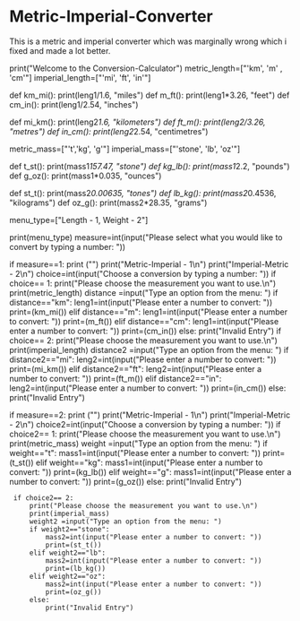 # Metric-Imperial-Converter
This is a metric and imperial converter which was marginally wrong which i fixed and made a lot better.


print("Welcome to the Conversion-Calculator") 
metric_length=["'km', 'm' , 'cm'"]
imperial_length=["'mi', 'ft', 'in'"]

def km_mi():
     print(leng1/1.6, "miles")
def m_ft():
     print(leng1*3.26, "feet")
def cm_in():
     print(leng1/2.54, "inches")

def mi_km():
     print(leng2*1.6, "kilometers")
def ft_m():
     print(leng2/3.26, "metres")
def in_cm():
     print(leng2*2.54, "centimetres")

metric_mass=["'t','kg', 'g'"]
imperial_mass=["'stone', 'lb', 'oz'"]

def t_st():
     print(mass1*157.47, "stone")
def kg_lb():
     print(mass1*2.2, "pounds")
def g_oz():
     print(mass1*0.035, "ounces")

def st_t():
     print(mass2*0.00635, "tones")
def lb_kg():
     print(mass2*0.4536, "kilograms")
def oz_g():
     print(mass2*28.35, "grams")

menu_type=["Length - 1, Weight - 2"]

print(menu_type)
measure=int(input("Please select what you would like to convert by typing a number: "))


if measure==1:
     print ("")
     print("Metric-Imperial - 1\n")
     print("Imperial-Metric - 2\n")
     choice=int(input("Choose a conversion by typing a number: "))
     if choice== 1:
         print("Please choose the measurement you want to use.\n")
         print(metric_length)
         distance =input("Type an option from the menu: ")
         if distance=="km":
             leng1=int(input("Please enter a number to convert: "))
             print=(km_mi())
         elif distance=="m":
             leng1=int(input("Please enter a number to convert: "))
             print=(m_ft())
         elif distance=="cm":
             leng1=int(input("Please enter a number to convert: "))
             print=(cm_in())
         else:
             print("Invalid Entry")
     if choice== 2:
         print("Please choose the measurement you want to use.\n")
         print(imperial_length)
         distance2 =input("Type an option from the menu: ")
         if distance2=="mi":
             leng2=int(input("Please enter a number to convert: "))
             print=(mi_km())
         elif distance2=="ft":
             leng2=int(input("Please enter a number to convert: "))
             print=(ft_m())
         elif distance2=="in":
             leng2=int(input("Please enter a number to convert: "))
             print=(in_cm())
         else:
             print("Invalid Entry")

if measure==2:
     print ("")
     print("Metric-Imperial - 1\n")
     print("Imperial-Metric - 2\n")
     choice2=int(input("Choose a conversion by typing a number: "))
     if choice2== 1:
         print("Please choose the measurement you want to use.\n")
         print(metric_mass)
         weight =input("Type an option from the menu: ")
         if weight=="t":
             mass1=int(input("Please enter a number to convert: "))
             print=(t_st())
         elif weight=="kg":
             mass1=int(input("Please enter a number to convert: "))
             print=(kg_lb())
         elif weight=="g":
             mass1=int(input("Please enter a number to convert: "))
             print=(g_oz())
         else:
             print("Invalid Entry")

     if choice2== 2:
         print("Please choose the measurement you want to use.\n")
         print(imperial_mass)
         weight2 =input("Type an option from the menu: ")
         if weight2=="stone":
             mass2=int(input("Please enter a number to convert: "))
             print=(st_t())
         elif weight2=="lb":
             mass2=int(input("Please enter a number to convert: "))
             print=(lb_kg())
         elif weight2=="oz":
             mass2=int(input("Please enter a number to convert: "))
             print=(oz_g())
         else:
             print("Invalid Entry")
